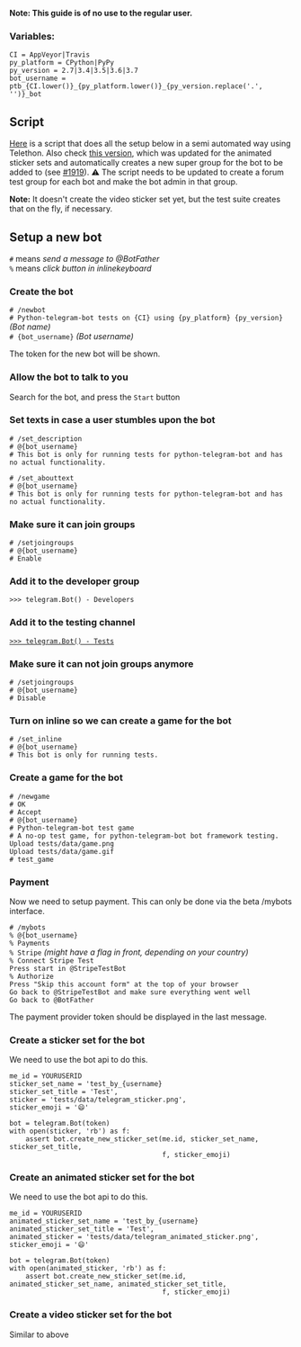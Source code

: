**Note: This guide is of no use to the regular user.**

### Variables:
```
CI = AppVeyor|Travis
py_platform = CPython|PyPy
py_version = 2.7|3.4|3.5|3.6|3.7
bot_username = ptb_{CI.lower()}_{py_platform.lower()}_{py_version.replace('.', '')}_bot
```
## Script
[Here](https://gist.github.com/jsmnbom/2e8044ca5cc55813a0e0380ad375b320) is a script that does all the setup below in a semi automated way using Telethon. Also check [this version](https://gist.github.com/Bibo-Joshi/75f135edf1ca3530decf4c2ae06bd699), which was updated for the animated sticker sets and automatically creates a new super group for the bot to be added to (see [#1919](https://github.com/python-telegram-bot/python-telegram-bot/pull/1919)). ⚠️ The script needs to be updated to create a forum test group for each bot and make the bot admin in that group.

**Note:** It doesn't create the video sticker set yet, but the test suite creates that on the fly, if necessary.


## Setup a new bot

`#` means *send a message to @BotFather*  
`%` means *click button in inlinekeyboard*  

### Create the bot

`# /newbot`  
`# Python-telegram-bot tests on {CI} using {py_platform} {py_version}` *(Bot name)*  
`# {bot_username}` *(Bot username)*  

The token for the new bot will be shown.

### Allow the bot to talk to you
Search for the bot, and press the `Start` button

### Set texts in case a user stumbles upon the bot

`# /set_description`  
`# @{bot_username}`  
`# This bot is only for running tests for python-telegram-bot and has no actual functionality.`  

`# /set_abouttext`  
`# @{bot_username}`  
`# This bot is only for running tests for python-telegram-bot and has no actual functionality.`  

### Make sure it can join groups

`# /setjoingroups`  
`# @{bot_username}`  
`# Enable`  

### Add it to the developer group
`>>> telegram.Bot() - Developers`

### Add it to the testing channel
[`>>> telegram.Bot() - Tests`](https://t.me/pythontelegrambottests)

### Make sure it can not join groups anymore

`# /setjoingroups`  
`# @{bot_username}`  
`# Disable` 

### Turn on inline so we can create a game for the bot

`# /set_inline`  
`# @{bot_username}`  
`# This bot is only for running tests.`  

### Create a game for the bot

`# /newgame`  
`# OK`  
`# Accept`  
`# @{bot_username}`  
`# Python-telegram-bot test game`  
`# A no-op test game, for python-telegram-bot bot framework testing.`  
`Upload tests/data/game.png`  
`Upload tests/data/game.gif`  
`# test_game`  

### Payment
Now we need to setup payment. This can only be done via the beta /mybots interface.

`# /mybots`  
`% @{bot_username}`  
`% Payments`  
`% Stripe` *(might have a flag in front, depending on your country)*  
`% Connect Stripe Test`  
`Press start in @StripeTestBot`  
`% Authorize`  
`Press "Skip this account form" at the top of your browser`  
`Go back to @StripeTestBot and make sure everything went well`  
`Go back to @BotFather`  

The payment provider token should be displayed in the last message.

### Create a sticker set for the bot

We need to use the bot api to do this.
```
me_id = YOURUSERID
sticker_set_name = 'test_by_{username}
sticker_set_title = 'Test',
sticker = 'tests/data/telegram_sticker.png',
sticker_emoji = '😄'

bot = telegram.Bot(token)
with open(sticker, 'rb') as f:
    assert bot.create_new_sticker_set(me.id, sticker_set_name, sticker_set_title,
                                      f, sticker_emoji)
```

### Create an animated sticker set for the bot

We need to use the bot api to do this.
```
me_id = YOURUSERID
animated_sticker_set_name = 'test_by_{username}
animated_sticker_set_title = 'Test',
animated_sticker = 'tests/data/telegram_animated_sticker.png',
sticker_emoji = '😄'

bot = telegram.Bot(token)
with open(animated_sticker, 'rb') as f:
    assert bot.create_new_sticker_set(me.id, animated_sticker_set_name, animated_sticker_set_title,
                                      f, sticker_emoji)
```

### Create a video sticker set for the bot

Similar to above
